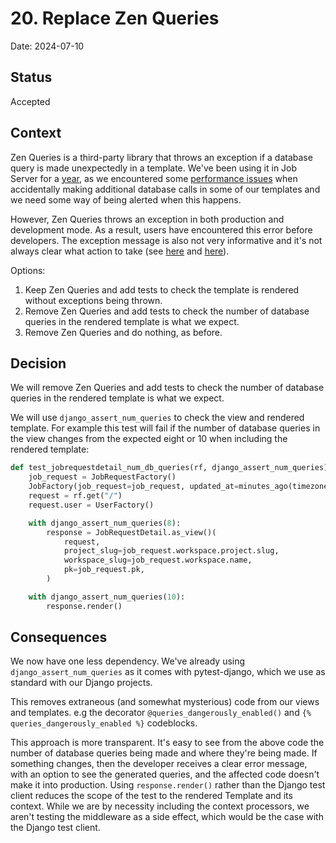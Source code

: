 # 20. Replace Zen Queries

Date: 2024-07-10

## Status

Accepted

## Context

Zen Queries is a third-party library that throws an exception if a database query is made unexpectedly in a template. We've been using it in Job Server for a [year](https://github.com/opensafely-core/job-server/commit/baee5890f2652aab9d1a95faf0651cd8ec8dd304), as we encountered some [performance issues](https://github.com/opensafely-core/job-server/pull/3591/commits/0ebf4e7bd8d2a3621d27e5ee1091e0d1f114d5af) when accidentally making additional database calls in some of our templates and we need some way of being alerted when this happens.

However, Zen Queries throws an exception in both production and development mode. As a result, users have encountered this error before developers. The exception message is also not very informative and it's not always clear what action to take (see [here](https://bennettoxford.slack.com/archives/C069SADHP1Q/p1708035538382269) and [here](https://bennettoxford.slack.com/archives/C069SADHP1Q/p1708946787197529)).

Options:
1. Keep Zen Queries and add tests to check the template is rendered without exceptions being thrown.
1. Remove Zen Queries and add tests to check the number of database queries in the rendered template is what we expect.
1. Remove Zen Queries and do nothing, as before.

## Decision

We will remove Zen Queries and add tests to check the number of database queries in the rendered template is what we expect.

We will use `django_assert_num_queries` to check the view and rendered template. For example this test will fail if the number of database queries in the view changes from the expected eight or 10 when including the rendered template:

```python
def test_jobrequestdetail_num_db_queries(rf, django_assert_num_queries):
    job_request = JobRequestFactory()
    JobFactory(job_request=job_request, updated_at=minutes_ago(timezone.now(), 31))
    request = rf.get("/")
    request.user = UserFactory()

    with django_assert_num_queries(8):
        response = JobRequestDetail.as_view()(
            request,
            project_slug=job_request.workspace.project.slug,
            workspace_slug=job_request.workspace.name,
            pk=job_request.pk,
        )

    with django_assert_num_queries(10):
        response.render()
```

## Consequences

We now have one less dependency. We've already using `django_assert_num_queries` as it comes with pytest-django, which we use as standard with our Django projects.

This removes extraneous (and somewhat mysterious) code from our views and templates. e.g the decorator `@queries_dangerously_enabled()` and `{% queries_dangerously_enabled %}` codeblocks.

This approach is more transparent. It's easy to see from the above code the number of database queries being made and where they're being made. If something changes, then the developer receives a clear error message, with an option to see the generated queries, and the affected code doesn't make it into production. Using `response.render()` rather than the Django test client reduces the scope of the test to the rendered Template and its context. While we are by necessity including the context processors, we aren't testing the middleware as a side effect, which would be the case with the Django test client.
